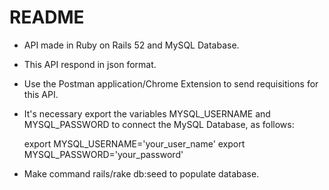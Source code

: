 # README


* API made in Ruby on Rails 52 and MySQL Database.

* This API respond in json format.

* Use the Postman application/Chrome Extension to send requisitions for this API. 

* It's necessary export the variables MYSQL_USERNAME and MYSQL_PASSWORD to connect the MySQL Database, as follows:

  export MYSQL_USERNAME='your_user_name'
  export MYSQL_PASSWORD='your_password'

* Make command rails/rake db:seed to populate database.
